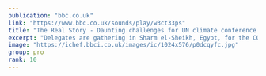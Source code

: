 ```yaml
---
publication: "bbc.co.uk"
link: "https://www.bbc.co.uk/sounds/play/w3ct33ps"
title: "The Real Story - Daunting challenges for UN climate conference - BBC Sounds"
excerpt: "Delegates are gathering in Sharm el-Sheikh, Egypt, for the COP27 UN climate conference"
image: "https://ichef.bbci.co.uk/images/ic/1024x576/p0dcqyfc.jpg"
group: pro
rank: 10
---
```

